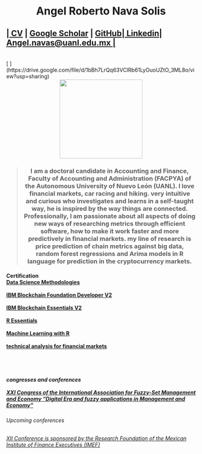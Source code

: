 <h1>
<center>Angel Roberto Nava Solis</center></h1>
<body>
<right><div class='subtitle'><h2> |<a href='https://drive.google.com/file/d/1bBh7LrQq63VClRb61LyOuoUZtO_3ML8o/view?usp=sharing)'> CV</a> | <a href='https://scholar.google.co.uk/citations?view_op=search_authors&mauthors=author:%22Angel+Roberto+Nava-Solis%22&hl=en&oi=ao'> Google Scholar</a> | <a href='https://github.com/navix85'> GitHub</a>|<a href='https://www.linkedin.com/in/angel-roberto-nava-solis-91581543'> Linkedin</a>| <a href='mailto:angel.navas@uanl.edu.mx'> Angel.navas@uanl.edu.mx | </a></h2></div></right><br>
<div class="hbar"></div>
<div class="profile">[
](https://drive.google.com/file/d/1bBh7LrQq63VClRb61LyOuoUZtO_3ML8o/view?usp=sharing)
<div class="profile-left">
<body><center><img src="https://media-exp1.licdn.com/dms/image/C5603AQGLFk7j-NShnA/profile-displayphoto-shrink_800_800/0/1564516154383?e=1658966400&v=beta&t=2TjqSk6QnKqhMWf50NxBh96Fi_50S1OqOPw7qh48EKI"
width="220"
height="210"></center></body>
<h3><center><blockquote>I am a doctoral candidate in Accounting and Finance, 
Faculty of Accounting and Administration (FACPYA) of
the Autonomous University of Nuevo León (UANL). 
I love financial markets, car racing and hiking.
very intuitive and curious who investigates and 
learns in a self-taught way, he is inspired by 
the way things are connected. Professionally, 
I am passionate about all aspects of doing new
ways of researching metrics through efficient 
software, how to make it work faster and more 
predictively in financial markets. my line of 
 research is price prediction of chain metrics 
 against big data, random forest regressions and
 Arima models in R language for prediction in
 the cryptocurrency markets.	
</blockquote></center></h3>
  <h4>Certification<br>
 <a href='https://www.credly.com/badges/04bd8aa8-b565-47b6-a390-7aa62dc9e6d4?source=linked_in_profile'>Data Science Methodologies </a><br><br>
 <a href='https://www.credly.com/badges/ba214c98-024a-435a-97ce-1739d1f840e3?source=linked_in_profile'>IBM Blockchain Foundation Developer V2</a><br><br>
 <a href='https://www.credly.com/badges/809dcd60-5c4e-4315-9ad9-a8fbd3e94eb6?source=linked_in_profile'>IBM Blockchain Essentials V2</a><br><br>
 <a href='https://www.credly.com/badges/20ae3132-9df2-4522-af40-90e7bba1171b?source=linked_in_profile'>R Essentials</a><br><br>
 <a href='https://www.credly.com/badges/165e283c-086c-4144-a647-f7470401f992'>Machine Learning with R</a><br><br>
 <a href='https://drive.google.com/file/d/11qvq268A5GDDDoV9mVUTdFGXBgbTVDUQ/view'>technical analysis for financial markets</a><br><br>
</h4>
  <br>
  <h5>congresses and conferences<br><br>
 <a href='https://drive.google.com/file/d/1_GmUSLtb62746kZAs_q6GrptrlBe2vPR/view?usp=sharing'>XXI Congress of the International Association for 
 Fuzzy-Set Management and Economy “Digital Era and fuzzy
   applications in Management and Economy”</a>
   </h5>
  

 <h6>Upcoming conferences <br><br>
 
 <a href='https://congresofimef.org.mx/en/'>XII Conference is sponsored by the Research Foundation of the Mexican Institute of Finance Executives (IMEF)</a><br><br>
 </h6>

 

